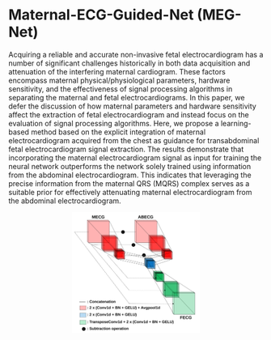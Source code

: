 # Maternal-ECG-Guided-Net (MEG-Net)
Acquiring a reliable and accurate non-invasive fetal
electrocardiogram has a number of significant challenges
historically in both data acquisition and attenuation of the
interfering maternal cardiogram. These factors encompass
maternal physical/physiological parameters, hardware sensitivity,
and the effectiveness of signal processing algorithms in separating
the maternal and fetal electrocardiograms. In this paper, we defer
the discussion of how maternal parameters and hardware
sensitivity affect the extraction of fetal electrocardiogram and
instead focus on the evaluation of signal processing algorithms.
Here, we propose a learning-based method based on the explicit
integration of maternal electrocardiogram acquired from the
chest as guidance for transabdominal fetal electrocardiogram
signal extraction. The results demonstrate that incorporating the
maternal electrocardiogram signal as input for training the neural
network outperforms the network solely trained using information
from the abdominal electrocardiogram. This indicates that
leveraging the precise information from the maternal QRS
(MQRS) complex serves as a suitable prior for effectively
attenuating maternal electrocardiogram from the abdominal
electrocardiogram.

<p align="center"><img src="/images/meg-net.svg" width="50%">
